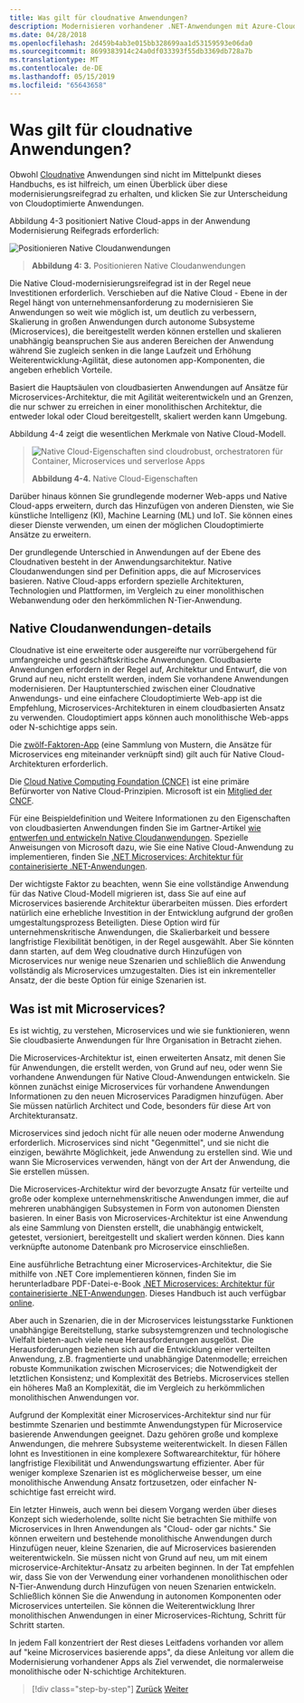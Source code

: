 ```yaml
---
title: Was gilt für cloudnative Anwendungen?
description: Modernisieren vorhandener .NET-Anwendungen mit Azure-Cloud und Windows-Containern | Was geschieht mit Cloudnativen Anwendungen?
ms.date: 04/28/2018
ms.openlocfilehash: 2d459b4ab3e015bb328699aa1d53159593e06da0
ms.sourcegitcommit: 8699383914c24a0df033393f55db3369db728a7b
ms.translationtype: MT
ms.contentlocale: de-DE
ms.lasthandoff: 05/15/2019
ms.locfileid: "65643658"
---
```

# <a name="what-about-cloud-native-applications"></a>Was gilt für cloudnative Anwendungen?

Obwohl [Cloudnative](https://azure.microsoft.com/overview/cloudnative/) Anwendungen sind nicht im Mittelpunkt dieses Handbuchs, es ist hilfreich, um einen Überblick über diese modernisierungsreifegrad zu erhalten, und klicken Sie zur Unterscheidung von Cloudoptimierte Anwendungen.

Abbildung 4-3 positioniert Native Cloud-apps in der Anwendung Modernisierung Reifegrads erforderlich:

![Positionieren Native Cloudanwendungen](./media/image3.png)

> **Abbildung 4: 3.** Positionieren Native Cloudanwendungen

Die Native Cloud-modernisierungsreifegrad ist in der Regel neue Investitionen erforderlich. Verschieben auf die Native Cloud - Ebene in der Regel hängt von unternehmensanforderung zu modernisieren Sie Anwendungen so weit wie möglich ist, um deutlich zu verbessern, Skalierung in großen Anwendungen durch autonome Subsysteme (Microservices), die bereitgestellt werden können erstellen und skalieren unabhängig beanspruchen Sie aus anderen Bereichen der Anwendung während Sie zugleich senken in die lange Laufzeit und Erhöhung Weiterentwicklung-Agilität, diese autonomen app-Komponenten, die angeben erheblich Vorteile.

Basiert die Hauptsäulen von cloudbasierten Anwendungen auf Ansätze für Microservices-Architektur, die mit Agilität weiterentwickeln und an Grenzen, die nur schwer zu erreichen in einer monolithischen Architektur, die entweder lokal oder Cloud bereitgestellt, skaliert werden kann Umgebung.

Abbildung 4-4 zeigt die wesentlichen Merkmale von Native Cloud-Modell.

> ![Native Cloud-Eigenschaften sind cloudrobust, orchestratoren für Container, Microservices und serverlose Apps](./media/image4.png)
>
> **Abbildung 4-4.** Native Cloud-Eigenschaften

Darüber hinaus können Sie grundlegende moderner Web-apps und Native Cloud-apps erweitern, durch das Hinzufügen von anderen Diensten, wie Sie künstliche Intelligenz (KI), Machine Learning (ML) und IoT. Sie können eines dieser Dienste verwenden, um einen der möglichen Cloudoptimierte Ansätze zu erweitern.

Der grundlegende Unterschied in Anwendungen auf der Ebene des Cloudnativen besteht in der Anwendungsarchitektur. Native Cloudanwendungen sind per Definition apps, die auf Microservices basieren. Native Cloud-apps erfordern spezielle Architekturen, Technologien und Plattformen, im Vergleich zu einer monolithischen Webanwendung oder den herkömmlichen N-Tier-Anwendung.

## <a name="cloud-native-applications-details"></a>Native Cloudanwendungen-details

Cloudnative ist eine erweiterte oder ausgereifte nur vorrübergehend für umfangreiche und geschäftskritische Anwendungen. Cloudbasierte Anwendungen erfordern in der Regel auf, Architektur und Entwurf, die von Grund auf neu, nicht erstellt werden, indem Sie vorhandene Anwendungen modernisieren. Der Hauptunterschied zwischen einer Cloudnative Anwendungs- und eine einfachere Cloudoptimierte Web-app ist die Empfehlung, Microservices-Architekturen in einem cloudbasierten Ansatz zu verwenden. Cloudoptimiert apps können auch monolithische Web-apps oder N-schichtige apps sein.

Die [zwölf-Faktoren-App](https://12factor.net/) (eine Sammlung von Mustern, die Ansätze für Microservices eng miteinander verknüpft sind) gilt auch für Native Cloud-Architekturen erforderlich.

Die [Cloud Native Computing Foundation (CNCF)](https://www.cncf.io/) ist eine primäre Befürworter von Native Cloud-Prinzipien. Microsoft ist ein [Mitglied der CNCF](https://azure.microsoft.com/blog/announcing-cncf/).

Für eine Beispieldefinition und Weitere Informationen zu den Eigenschaften von cloudbasierten Anwendungen finden Sie im Gartner-Artikel [wie entwerfen und entwickeln Native Cloudanwendungen](https://www.gartner.com/doc/3181919/architect-design-cloudnative-applications). Spezielle Anweisungen von Microsoft dazu, wie Sie eine Native Cloud-Anwendung zu implementieren, finden Sie [.NET Microservices: Architektur für containerisierte .NET-Anwendungen](https://aka.ms/microservicesebook).

Der wichtigste Faktor zu beachten, wenn Sie eine vollständige Anwendung für das Native Cloud-Modell migrieren ist, dass Sie auf eine auf Microservices basierende Architektur überarbeiten müssen. Dies erfordert natürlich eine erhebliche Investition in der Entwicklung aufgrund der großen umgestaltungsprozess Beteiligten. Diese Option wird für unternehmenskritische Anwendungen, die Skalierbarkeit und bessere langfristige Flexibilität benötigen, in der Regel ausgewählt. Aber Sie könnten dann starten, auf dem Weg cloudnative durch Hinzufügen von Microservices nur wenige neue Szenarien und schließlich die Anwendung vollständig als Microservices umzugestalten. Dies ist ein inkrementeller Ansatz, der die beste Option für einige Szenarien ist.

## <a name="what-about-microservices"></a>Was ist mit Microservices?

Es ist wichtig, zu verstehen, Microservices und wie sie funktionieren, wenn Sie cloudbasierte Anwendungen für Ihre Organisation in Betracht ziehen.

Die Microservices-Architektur ist, einen erweiterten Ansatz, mit denen Sie für Anwendungen, die erstellt werden, von Grund auf neu, oder wenn Sie vorhandene Anwendungen für Native Cloud-Anwendungen entwickeln. Sie können zunächst einige Microservices für vorhandene Anwendungen Informationen zu den neuen Microservices Paradigmen hinzufügen. Aber Sie müssen natürlich Architect und Code, besonders für diese Art von Architekturansatz.

Microservices sind jedoch nicht für alle neuen oder moderne Anwendung erforderlich. Microservices sind nicht "Gegenmittel", und sie nicht die einzigen, bewährte Möglichkeit, jede Anwendung zu erstellen sind. Wie und wann Sie Microservices verwenden, hängt von der Art der Anwendung, die Sie erstellen müssen.

Die Microservices-Architektur wird der bevorzugte Ansatz für verteilte und große oder komplexe unternehmenskritische Anwendungen immer, die auf mehreren unabhängigen Subsystemen in Form von autonomen Diensten basieren. In einer Basis von Microservices-Architektur ist eine Anwendung als eine Sammlung von Diensten erstellt, die unabhängig entwickelt, getestet, versioniert, bereitgestellt und skaliert werden können. Dies kann verknüpfte autonome Datenbank pro Microservice einschließen.

Eine ausführliche Betrachtung einer Microservices-Architektur, die Sie mithilfe von .NET Core implementieren können, finden Sie im herunterladbare PDF-Datei-e-Book [.NET Microservices: Architektur für containerisierte .NET-Anwendungen](https://aka.ms/microservicesebook). Dieses Handbuch ist auch verfügbar [online](../../microservices-architecture/index.md).

Aber auch in Szenarien, die in der Microservices leistungsstarke Funktionen unabhängige Bereitstellung, starke subsystemgrenzen und technologische Vielfalt bieten-auch viele neue Herausforderungen ausgelöst. Die Herausforderungen beziehen sich auf die Entwicklung einer verteilten Anwendung, z.B. fragmentierte und unabhängige Datenmodelle; erreichen robuste Kommunikation zwischen Microservices; die Notwendigkeit der letztlichen Konsistenz; und Komplexität des Betriebs. Microservices stellen ein höheres Maß an Komplexität, die im Vergleich zu herkömmlichen monolithischen Anwendungen vor.

Aufgrund der Komplexität einer Microservices-Architektur sind nur für bestimmte Szenarien und bestimmte Anwendungstypen für Microservice basierende Anwendungen geeignet. Dazu gehören große und komplexe Anwendungen, die mehrere Subsysteme weiterentwickelt. In diesen Fällen lohnt es Investitionen in eine komplexere Softwarearchitektur, für höhere langfristige Flexibilität und Anwendungswartung effizienter. Aber für weniger komplexe Szenarien ist es möglicherweise besser, um eine monolithische Anwendung Ansatz fortzusetzen, oder einfacher N-schichtige fast erreicht wird.

Ein letzter Hinweis, auch wenn bei diesem Vorgang werden über dieses Konzept sich wiederholende, sollte nicht Sie betrachten Sie mithilfe von Microservices in Ihren Anwendungen als "Cloud- oder gar nichts." Sie können erweitern und bestehende monolithische Anwendungen durch Hinzufügen neuer, kleine Szenarien, die auf Microservices basierenden weiterentwickeln. Sie müssen nicht von Grund auf neu, um mit einem microservice-Architektur-Ansatz zu arbeiten beginnen. In der Tat empfehlen wir, dass Sie von der Verwendung einer vorhandenen monolithischen oder N-Tier-Anwendung durch Hinzufügen von neuen Szenarien entwickeln. Schließlich können Sie die Anwendung in autonomen Komponenten oder Microservices unterteilen. Sie können die Weiterentwicklung Ihrer monolithischen Anwendungen in einer Microservices-Richtung, Schritt für Schritt starten.

In jedem Fall konzentriert der Rest dieses Leitfadens vorhanden vor allem auf "keine Microservices basierende apps", da diese Anleitung vor allem die Modernisierung vorhandener Apps als Ziel verwendet, die normalerweise monolithische oder N-schichtige Architekturen.

> [!div class="step-by-step"]
> [Zurück](microsoft-technologies-in-cloud-optimized-applications.md)
> [Weiter](deploy-existing-net-apps-as-windows-containers.md)
